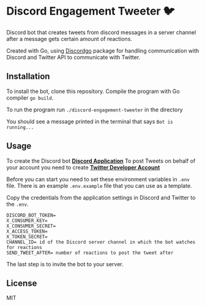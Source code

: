 # Discord Engagement Tweeter 🐦

Discord bot that creates tweets from discord messages in a server channel after a message gets certain amount of reactions.

Created with Go, using [Discordgo](https://github.com/bwmarrin/discordgo) package for handling communication with Discord and Twitter API
to communicate with Twitter.

## Installation

To install the bot, clone this repository. Compile the program with Go compiler `go build`.

To run the program run `./discord-engagement-tweeter` in the directory

You should see a message printed in the terminal that says `Bot is running...`

## Usage

To create the Discord bot **[Discord Application](https://discord.com/developers/applications?new_application=true)**
To post Tweets on behalf of your account you need to create **[Twitter Developer Account](https://developer.twitter.com/en)**

Before you can start you need to set these environment variables in `.env` file. There is an example `.env.example` file that you can use as a template.

Copy the credentials from the application settings in Discord and Twitter to the `.env`.

```
DISCORD_BOT_TOKEN=
X_CONSUMER_KEY=
X_CONSUMER_SECRET=
X_ACCESS_TOKEN=
X_TOKEN_SECRET=
CHANNEL_ID= id of the Discord server channel in which the bot watches for reactions
SEND_TWEET_AFTER= number of reactions to post the tweet after
```

The last step is to invite the bot to your server.

## License

MIT
